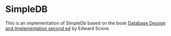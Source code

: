 # SimpleDB

This is an implementation of SimpleDb based on the book [Database Desogn and Implementation second ed](https://www.amazon.com/Database-Design-Implementation-Data-Centric-Applications/dp/3030338355) by Edward Sciore.